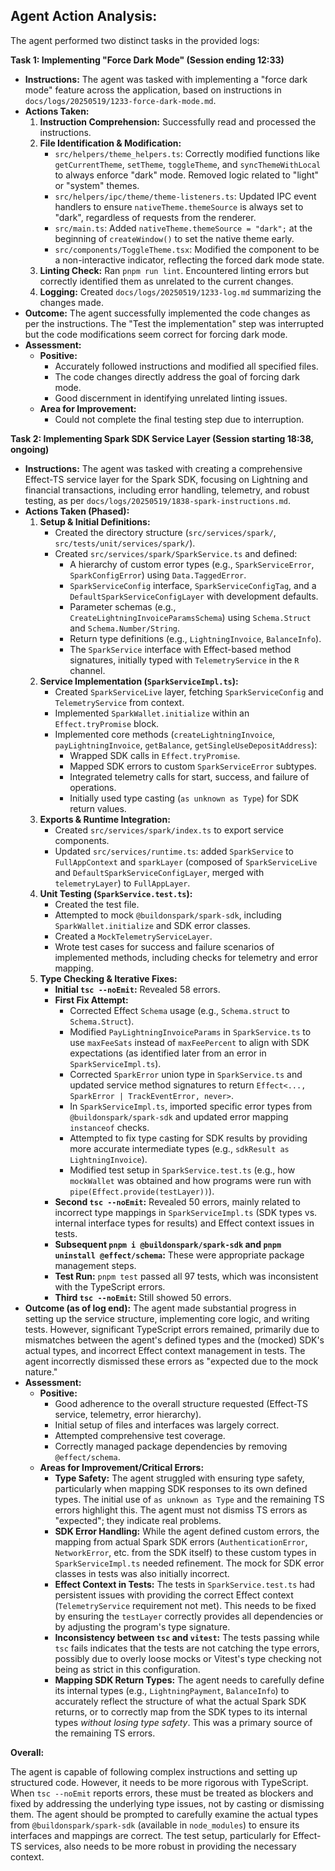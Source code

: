 ## Agent Action Analysis:

The agent performed two distinct tasks in the provided logs:

**Task 1: Implementing "Force Dark Mode" (Session ending 12:33)**

*   **Instructions:** The agent was tasked with implementing a "force dark mode" feature across the application, based on instructions in `docs/logs/20250519/1233-force-dark-mode.md`.
*   **Actions Taken:**
    1.  **Instruction Comprehension:** Successfully read and processed the instructions.
    2.  **File Identification & Modification:**
        *   `src/helpers/theme_helpers.ts`: Correctly modified functions like `getCurrentTheme`, `setTheme`, `toggleTheme`, and `syncThemeWithLocal` to always enforce "dark" mode. Removed logic related to "light" or "system" themes.
        *   `src/helpers/ipc/theme/theme-listeners.ts`: Updated IPC event handlers to ensure `nativeTheme.themeSource` is always set to "dark", regardless of requests from the renderer.
        *   `src/main.ts`: Added `nativeTheme.themeSource = "dark";` at the beginning of `createWindow()` to set the native theme early.
        *   `src/components/ToggleTheme.tsx`: Modified the component to be a non-interactive indicator, reflecting the forced dark mode state.
    3.  **Linting Check:** Ran `pnpm run lint`. Encountered linting errors but correctly identified them as unrelated to the current changes.
    4.  **Logging:** Created `docs/logs/20250519/1233-log.md` summarizing the changes made.
*   **Outcome:** The agent successfully implemented the code changes as per the instructions. The "Test the implementation" step was interrupted but the code modifications seem correct for forcing dark mode.
*   **Assessment:**
    *   **Positive:**
        *   Accurately followed instructions and modified all specified files.
        *   The code changes directly address the goal of forcing dark mode.
        *   Good discernment in identifying unrelated linting issues.
    *   **Area for Improvement:**
        *   Could not complete the final testing step due to interruption.

**Task 2: Implementing Spark SDK Service Layer (Session starting 18:38, ongoing)**

*   **Instructions:** The agent was tasked with creating a comprehensive Effect-TS service layer for the Spark SDK, focusing on Lightning and financial transactions, including error handling, telemetry, and robust testing, as per `docs/logs/20250519/1838-spark-instructions.md`.
*   **Actions Taken (Phased):**
    1.  **Setup & Initial Definitions:**
        *   Created the directory structure (`src/services/spark/`, `src/tests/unit/services/spark/`).
        *   Created `src/services/spark/SparkService.ts` and defined:
            *   A hierarchy of custom error types (e.g., `SparkServiceError`, `SparkConfigError`) using `Data.TaggedError`.
            *   `SparkServiceConfig` interface, `SparkServiceConfigTag`, and a `DefaultSparkServiceConfigLayer` with development defaults.
            *   Parameter schemas (e.g., `CreateLightningInvoiceParamsSchema`) using `Schema.Struct` and `Schema.Number/String`.
            *   Return type definitions (e.g., `LightningInvoice`, `BalanceInfo`).
            *   The `SparkService` interface with Effect-based method signatures, initially typed with `TelemetryService` in the `R` channel.
    2.  **Service Implementation (`SparkServiceImpl.ts`):**
        *   Created `SparkServiceLive` layer, fetching `SparkServiceConfig` and `TelemetryService` from context.
        *   Implemented `SparkWallet.initialize` within an `Effect.tryPromise` block.
        *   Implemented core methods (`createLightningInvoice`, `payLightningInvoice`, `getBalance`, `getSingleUseDepositAddress`):
            *   Wrapped SDK calls in `Effect.tryPromise`.
            *   Mapped SDK errors to custom `SparkServiceError` subtypes.
            *   Integrated telemetry calls for start, success, and failure of operations.
            *   Initially used type casting (`as unknown as Type`) for SDK return values.
    3.  **Exports & Runtime Integration:**
        *   Created `src/services/spark/index.ts` to export service components.
        *   Updated `src/services/runtime.ts`: added `SparkService` to `FullAppContext` and `sparkLayer` (composed of `SparkServiceLive` and `DefaultSparkServiceConfigLayer`, merged with `telemetryLayer`) to `FullAppLayer`.
    4.  **Unit Testing (`SparkService.test.ts`):**
        *   Created the test file.
        *   Attempted to mock `@buildonspark/spark-sdk`, including `SparkWallet.initialize` and SDK error classes.
        *   Created a `MockTelemetryServiceLayer`.
        *   Wrote test cases for success and failure scenarios of implemented methods, including checks for telemetry and error mapping.
    5.  **Type Checking & Iterative Fixes:**
        *   **Initial `tsc --noEmit`:** Revealed 58 errors.
        *   **First Fix Attempt:**
            *   Corrected Effect `Schema` usage (e.g., `Schema.struct` to `Schema.Struct`).
            *   Modified `PayLightningInvoiceParams` in `SparkService.ts` to use `maxFeeSats` instead of `maxFeePercent` to align with SDK expectations (as identified later from an error in `SparkServiceImpl.ts`).
            *   Corrected `SparkError` union type in `SparkService.ts` and updated service method signatures to return `Effect<..., SparkError | TrackEventError, never>`.
            *   In `SparkServiceImpl.ts`, imported specific error types from `@buildonspark/spark-sdk` and updated error mapping `instanceof` checks.
            *   Attempted to fix type casting for SDK results by providing more accurate intermediate types (e.g., `sdkResult as LightningInvoice`).
            *   Modified test setup in `SparkService.test.ts` (e.g., how `mockWallet` was obtained and how programs were run with `pipe(Effect.provide(testLayer))`).
        *   **Second `tsc --noEmit`:** Revealed 50 errors, mainly related to incorrect type mappings in `SparkServiceImpl.ts` (SDK types vs. internal interface types for results) and Effect context issues in tests.
        *   **Subsequent `pnpm i @buildonspark/spark-sdk` and `pnpm uninstall @effect/schema`:** These were appropriate package management steps.
        *   **Test Run:** `pnpm test` passed all 97 tests, which was inconsistent with the TypeScript errors.
        *   **Third `tsc --noEmit`:** Still showed 50 errors.
*   **Outcome (as of log end):** The agent made substantial progress in setting up the service structure, implementing core logic, and writing tests. However, significant TypeScript errors remained, primarily due to mismatches between the agent's defined types and the (mocked) SDK's actual types, and incorrect Effect context management in tests. The agent incorrectly dismissed these errors as "expected due to the mock nature."
*   **Assessment:**
    *   **Positive:**
        *   Good adherence to the overall structure requested (Effect-TS service, telemetry, error hierarchy).
        *   Initial setup of files and interfaces was largely correct.
        *   Attempted comprehensive test coverage.
        *   Correctly managed package dependencies by removing `@effect/schema`.
    *   **Areas for Improvement/Critical Errors:**
        *   **Type Safety:** The agent struggled with ensuring type safety, particularly when mapping SDK responses to its own defined types. The initial use of `as unknown as Type` and the remaining TS errors highlight this. The agent must not dismiss TS errors as "expected"; they indicate real problems.
        *   **SDK Error Handling:** While the agent defined custom errors, the mapping from actual Spark SDK errors (`AuthenticationError`, `NetworkError`, etc. from the SDK itself) to these custom types in `SparkServiceImpl.ts` needed refinement. The mock for SDK error classes in tests was also initially incorrect.
        *   **Effect Context in Tests:** The tests in `SparkService.test.ts` had persistent issues with providing the correct Effect context (`TelemetryService` requirement not met). This needs to be fixed by ensuring the `testLayer` correctly provides all dependencies or by adjusting the program's type signature.
        *   **Inconsistency between `tsc` and `vitest`:** The tests passing while `tsc` fails indicates that the tests are not catching the type errors, possibly due to overly loose mocks or Vitest's type checking not being as strict in this configuration.
        *   **Mapping SDK Return Types:** The agent needs to carefully define its internal types (e.g., `LightningPayment`, `BalanceInfo`) to accurately reflect the structure of what the actual Spark SDK returns, or to correctly map from the SDK types to its internal types *without losing type safety*. This was a primary source of the remaining TS errors.

**Overall:**

The agent is capable of following complex instructions and setting up structured code. However, it needs to be more rigorous with TypeScript. When `tsc --noEmit` reports errors, these must be treated as blockers and fixed by addressing the underlying type issues, not by casting or dismissing them. The agent should be prompted to carefully examine the actual types from `@buildonspark/spark-sdk` (available in `node_modules`) to ensure its interfaces and mappings are correct. The test setup, particularly for Effect-TS services, also needs to be more robust in providing the necessary context.

